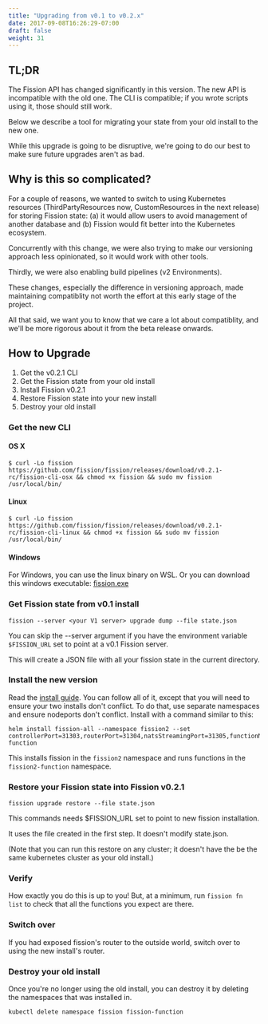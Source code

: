 ```yaml
---
title: "Upgrading from v0.1 to v0.2.x"
date: 2017-09-08T16:26:29-07:00
draft: false
weight: 31
---
```


## TL;DR

The Fission API has changed significantly in this version.  The new API is incompatible with the
old one.  The CLI is compatible; if you wrote scripts using it, those should still work.

Below we describe a tool for migrating your state from your old install to the new one.

While this upgrade is going to be disruptive, we're going to do our best to make sure future
upgrades aren't as bad.

## Why is this so complicated?

For a couple of reasons, we wanted to switch to using Kubernetes resources (ThirdPartyResources
now, CustomResources in the next release) for storing Fission state: (a) it would allow users to
avoid management of another database and (b) Fission would fit better into the Kubernetes
ecosystem.

Concurrently with this change, we were also trying to make our versioning approach less
opinionated, so it would work with other tools.

Thirdly, we were also enabling build pipelines (v2 Environments).

These changes, especially the difference in versioning approach, made maintaining compatiblity not
worth the effort at this early stage of the project.

All that said, we want you to know that we care a lot about compatiblity, and we'll be more
rigorous about it from the beta release onwards.

## How to Upgrade

1. Get the v0.2.1 CLI
1. Get the Fission state from your old install
1. Install Fission v0.2.1
1. Restore Fission state into your new install
1. Destroy your old install

### Get the new CLI

#### OS X

```
$ curl -Lo fission https://github.com/fission/fission/releases/download/v0.2.1-rc/fission-cli-osx && chmod +x fission && sudo mv fission /usr/local/bin/
```

#### Linux

```
$ curl -Lo fission https://github.com/fission/fission/releases/download/v0.2.1-rc/fission-cli-linux && chmod +x fission && sudo mv fission /usr/local/bin/
```

#### Windows

For Windows, you can use the linux binary on WSL. Or you can download
this windows executable: [fission.exe](https://github.com/fission/fission/releases/download/v0.2.1-rc/fission-cli-windows.exe)

### Get Fission state from v0.1 install

```
fission --server <your V1 server> upgrade dump --file state.json
```

You can skip the --server argument if you have the environment
variable `$FISSION_URL` set to point at a v0.1 Fission server.

This will create a JSON file with all your fission state in the
current directory.

### Install the new version

Read the [install guide](../install).  You can follow all of it, except that you will need to
ensure your two installs don't conflict.  To do that, use separate namespaces and ensure nodeports
don't conflict.  Install with a command similar to this:

```
helm install fission-all --namespace fission2 --set controllerPort=31303,routerPort=31304,natsStreamingPort=31305,functionNamespace=fission2-function
```

This installs fission in the `fission2` namespace and runs functions
in the `fission2-function` namespace.

### Restore your Fission state into Fission v0.2.1

```
fission upgrade restore --file state.json
```

This commands needs $FISSION_URL set to point to new fission installation.

It uses the file created in the first step.  It doesn't modify state.json.

(Note that you can run this restore on any cluster; it doesn't have the be the same kubernetes
cluster as your old install.)

### Verify

How exactly you do this is up to you! But, at a minimum, run `fission
fn list` to check that all the functions you expect are there.

### Switch over

If you had exposed fission's router to the outside world, switch over to using the new install's router.
   
### Destroy your old install

Once you're no longer using the old install, you can destroy it by
deleting the namespaces that was installed in.

```
kubectl delete namespace fission fission-function
```

